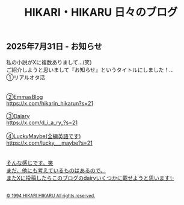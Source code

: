 <!DOCTYPE html>
<html lang="ja">
<head>
  <meta charset="UTF-8">
  <title>2025年7月31日 - お知らせ</title>
  <link rel="stylesheet" href="../style.css"> <!-- 共通CSSの読み込み -->
</head>
<body>
  <header>
    <h1>HIKARI・HIKARU 日々のブログ</h1>
  </header>
  <main>
    <h2>2025年7月31日 - お知らせ</h2>
    <p>
      私の小説がXに複数ありまして...(笑)<br>
      ご紹介しようと思いまして『お知らせ』というタイトルにしました！...<br>
      ①リアルオタ活<br>
      <a href=" https://x.com/realotakatsu?s=21.github.io/RealOtakattsu/"><br>
      <br>
      ②EmmasBlog<br>
      https://x.com/hikarin_hikarun?s=21<br>
      <br>
      ③Daiary<br>
      https://x.com/d_i_a_ry_?s=21<br>
      <br>
      ④LuckyMaybe(全編英語です)<br>
      https://x.com/lucky___maybe?s=21<br>
      <br>
      <br>
      そんな感じです。笑<br>
      まだ、他にも考えているものはあるので、<br>
      またXに投稿したらこのブログのdairyいくつかに載せようと思います✨<br><br>
    </p>
  </main>
  <footer>
    <small>&copy; 1994 HIKARI HIKARU All rights reserved.</small>
  </footer>
</body>
</html>
